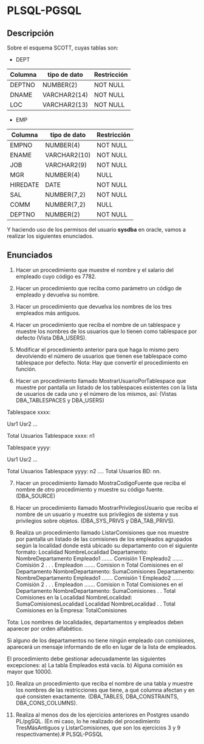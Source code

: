 # PLSQL-PGSQL

## Descripción
Sobre el esquema SCOTT, cuyas tablas son:

- DEPT

| Columna | tipo de dato | Restricción |
| --- | --- | --- |
| DEPTNO | NUMBER(2) | NOT NULL |
| DNAME | VARCHAR2(14) | NOT NULL |
| LOC | VARCHAR2(13) | NOT NULL |

- EMP

| Columna | tipo de dato | Restricción |
| --- | --- | --- |
| EMPNO | NUMBER(4) | NOT NULL |
| ENAME | VARCHAR2(10) | NOT NULL |
| JOB | VARCHAR2(9) | NOT NULL |
| MGR | NUMBER(4) | NULL |
| HIREDATE | DATE | NOT NULL |
| SAL | NUMBER(7,2) | NOT NULL |
| COMM | NUMBER(7,2) | NULL |
| DEPTNO | NUMBER(2) | NOT NULL |

Y haciendo uso de los permisos del usuario **sysdba** en oracle, vamos a realizar los siguientes enunciados.

## Enunciados

1. Hacer un procedimiento que muestre el nombre y el salario del empleado cuyo código es 7782.

2. Hacer un procedimiento que reciba como parámetro un código de empleado y devuelva su nombre.

3. Hacer un procedimiento que devuelva los nombres de los tres empleados más antiguos.

4. Hacer un procedimiento que reciba el nombre de un tablespace y muestre los nombres de los usuarios que lo tienen como tablespace por defecto (Vista DBA_USERS).

5. Modificar el procedimiento anterior para que haga lo mismo pero devolviendo el número de usuarios que tienen ese tablespace como tablespace por defecto. Nota: Hay que convertir el procedimiento en función.

6. Hacer un procedimiento llamado MostrarUsuarioPorTablespace que muestre por pantalla un listado de los tablespaces existentes con la lista de usuarios de cada uno y el número de los mismos, así: (Vistas DBA_TABLESPACES y DBA_USERS) 

Tablespace xxxx:

Usr1
Usr2
...

Total Usuarios Tablespace xxxx: n1

Tablespace yyyy:

Usr1
Usr2
...

Total Usuarios Tablespace yyyy: n2
....
Total Usuarios BD: nn.

7. Hacer un procedimiento llamado MostraCodigoFuente que reciba el nombre de otro procedimiento y muestre su código fuente. (DBA_SOURCE)

8. Hacer un procedimiento llamado MostrarPrivilegiosUsuario que reciba el nombre de un usuario y muestre sus privilegios de sistema y sus privilegios sobre objetos. (DBA_SYS_PRIVS y DBA_TAB_PRIVS).

9. Realiza un procedimiento llamado ListarComisiones que nos muestre por pantalla un listado de las comisiones de los empleados agrupados según la localidad donde está ubicado su departamento con el siguiente formato: 
Localidad NombreLocalidad
Departamento: NombreDepartamento
Empleado1 ……. Comisión 1
Empleado2 ……. Comisión 2
.
.
.
Empleadon ……. Comision n
Total Comisiones en el Departamento NombreDepartamento: SumaComisiones
Departamento: NombreDepartamento
Empleado1 ……. Comisión 1
Empleado2 ……. Comisión 2
.
.
.
Empleadon ……. Comision n
Total Comisiones en el Departamento NombreDepartamento: SumaComisiones
.
.
Total Comisiones en la Localidad NombreLocalidad: SumaComisionesLocalidad
Localidad NombreLocalidad
.
.
Total Comisiones en la Empresa: TotalComisiones

Tota: Los nombres de localidades, departamentos y empleados deben aparecer por orden alfabético.

Si alguno de los departamentos no tiene ningún empleado con comisiones, aparecerá un mensaje informando de ello en lugar de la lista de empleados.

El procedimiento debe gestionar adecuadamente las siguientes excepciones:
    a) La tabla Empleados está vacía.
    b) Alguna comisión es mayor que 10000.

10. Realiza un procedimiento que reciba el nombre de una tabla y muestre los nombres de las restricciones que tiene, a qué columna afectan y en qué consisten exactamente. (DBA_TABLES, DBA_CONSTRAINTS, DBA_CONS_COLUMNS).

11. Realiza al menos dos de los ejercicios anteriores en Postgres usando PL/pgSQL. (En mi caso, lo he realizado del procedimiento TresMásAntiguos y ListarComisiones, que son los ejercicios 3 y 9 respectivamente).# PLSQL-PGSQL
